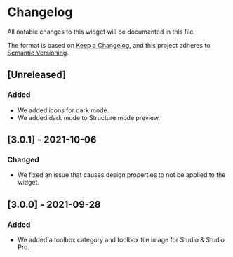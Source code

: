 # Changelog
All notable changes to this widget will be documented in this file.

The format is based on [Keep a Changelog](https://keepachangelog.com/en/1.0.0/), and this project adheres to [Semantic Versioning](https://semver.org/spec/v2.0.0.html).

## [Unreleased]

### Added
- We added icons for dark mode.
- We added dark mode to Structure mode preview.

## [3.0.1] - 2021-10-06

### Changed
- We fixed an issue that causes design properties to not be applied to the widget.

## [3.0.0] - 2021-09-28

### Added
- We added a toolbox category and toolbox tile image for Studio & Studio Pro.


